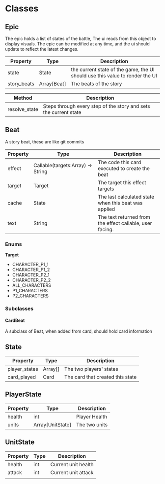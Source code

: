 # Classes
## Epic
The epic holds a list of states of the battle, The ui reads from this object to display visuals. The epic can be modified at any time, and the ui should update to reflect the latest changes.


| Property    | Type        | Description                                                                  |
| ----------- | ----------- | ---------------------------------------------------------------------------- |
| state       | State       | the current state of the game, the UI should use this value to render the UI |
| story_beats | Array[Beat] | The beats of the story                                                       |

| Method        | Description                                                      |
| ------------- | ---------------------------------------------------------------- |
| resolve_state | Steps through every step of the story and sets the current state |
## Beat
A story beat, these are like git commits

| Property | Type                              | Description                                              |
| -------- | --------------------------------- | -------------------------------------------------------- |
| effect   | Callable(targets:Array) -> String | The code this card executed to create the beat           |
| target   | Target                            | The target this effect targets                           |
| cache    | State                             | The last calculated state when this beat was applied     |
| text     | String                            | The text returned from the effect callable, user facing. |
### Enums
**Target**
- CHARACTER_P1_1
- CHARACTER_P1_2
- CHARACTER_P2_1
- CHARACTER_P2_2
- ALL_CHARACTERS
- P1_CHARACTERS
- P2_CHARACTERS
### Subclasses
#### CardBeat
A subclass of Beat, when added from card, should hold card information
## State

| Property      | Type    | Description                      |
| ------------- | ------- | -------------------------------- |
| player_states | Array[] | The two players' states          |
| card_played   | Card    | The card that created this state |
## PlayerState

| Property | Type             | Description   |
| -------- | ---------------- | ------------- |
| health   | int              | Player Health |
| units    | Array[UnitState] | The two units |
## UnitState

| Property | Type | Description         |
| -------- | ---- | ------------------- |
| health   | int  | Current unit health |
| attack   | int  | Current unit attack |
|          |      |                     |
